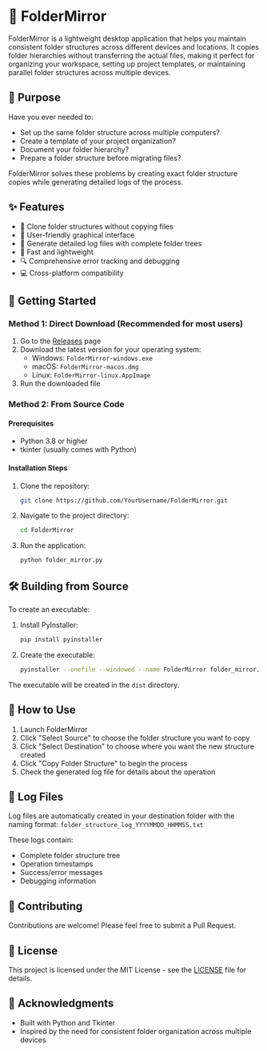 # 🌳 FolderMirror

FolderMirror is a lightweight desktop application that helps you maintain consistent folder structures across different devices and locations. It copies folder hierarchies without transferring the actual files, making it perfect for organizing your workspace, setting up project templates, or maintaining parallel folder structures across multiple devices.

## 🎯 Purpose

Have you ever needed to:

- Set up the same folder structure across multiple computers?
- Create a template of your project organization?
- Document your folder hierarchy?
- Prepare a folder structure before migrating files?

FolderMirror solves these problems by creating exact folder structure copies while generating detailed logs of the process.

## ✨ Features

- 📁 Clone folder structures without copying files
- 🎨 User-friendly graphical interface
- 📝 Generate detailed log files with complete folder trees
- 🚀 Fast and lightweight
- 🔍 Comprehensive error tracking and debugging
- 💻 Cross-platform compatibility

## 🚀 Getting Started

### Method 1: Direct Download (Recommended for most users)

1. Go to the [Releases](https://github.com/YourUsername/FolderMirror/releases) page
2. Download the latest version for your operating system:
   - Windows: `FolderMirror-windows.exe`
   - macOS: `FolderMirror-macos.dmg`
   - Linux: `FolderMirror-linux.AppImage`
3. Run the downloaded file

### Method 2: From Source Code

#### Prerequisites

- Python 3.8 or higher
- tkinter (usually comes with Python)

#### Installation Steps

1. Clone the repository:
   ```bash
   git clone https://github.com/YourUsername/FolderMirror.git
   ```
2. Navigate to the project directory:
   ```bash
   cd FolderMirror
   ```
3. Run the application:
   ```bash
   python folder_mirror.py
   ```

## 🛠️ Building from Source

To create an executable:

1. Install PyInstaller:

   ```bash
   pip install pyinstaller
   ```

2. Create the executable:
   ```bash
   pyinstaller --onefile --windowed --name FolderMirror folder_mirror.py
   ```

The executable will be created in the `dist` directory.

## 📝 How to Use

1. Launch FolderMirror
2. Click "Select Source" to choose the folder structure you want to copy
3. Click "Select Destination" to choose where you want the new structure created
4. Click "Copy Folder Structure" to begin the process
5. Check the generated log file for details about the operation

## 📄 Log Files

Log files are automatically created in your destination folder with the naming format:
`folder_structure_log_YYYYMMDD_HHMMSS.txt`

These logs contain:

- Complete folder structure tree
- Operation timestamps
- Success/error messages
- Debugging information

## 🤝 Contributing

Contributions are welcome! Please feel free to submit a Pull Request.

## 📜 License

This project is licensed under the MIT License - see the [LICENSE](LICENSE) file for details.

## 🙏 Acknowledgments

- Built with Python and Tkinter
- Inspired by the need for consistent folder organization across multiple devices
